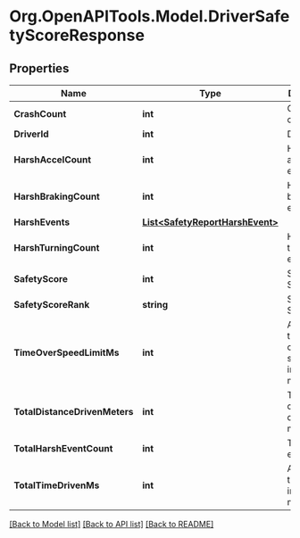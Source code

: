 # Org.OpenAPITools.Model.DriverSafetyScoreResponse
## Properties

Name | Type | Description | Notes
------------ | ------------- | ------------- | -------------
**CrashCount** | **int** | Crash event count | [optional] 
**DriverId** | **int** | Driver ID | [optional] 
**HarshAccelCount** | **int** | Harsh acceleration event count | [optional] 
**HarshBrakingCount** | **int** | Harsh braking event count | [optional] 
**HarshEvents** | [**List&lt;SafetyReportHarshEvent&gt;**](SafetyReportHarshEvent.md) |  | [optional] 
**HarshTurningCount** | **int** | Harsh turning event count | [optional] 
**SafetyScore** | **int** | Safety Score | [optional] 
**SafetyScoreRank** | **string** | Safety Score Rank | [optional] 
**TimeOverSpeedLimitMs** | **int** | Amount of time driven over the speed limit in milliseconds | [optional] 
**TotalDistanceDrivenMeters** | **int** | Total distance driven in meters | [optional] 
**TotalHarshEventCount** | **int** | Total harsh event count | [optional] 
**TotalTimeDrivenMs** | **int** | Amount of time driven in milliseconds | [optional] 

[[Back to Model list]](../README.md#documentation-for-models) [[Back to API list]](../README.md#documentation-for-api-endpoints) [[Back to README]](../README.md)

